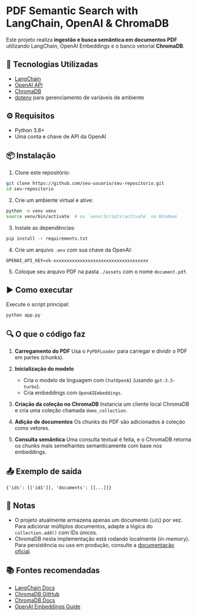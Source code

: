 # PDF Semantic Search with LangChain, OpenAI & ChromaDB

Este projeto realiza **ingestão e busca semântica em documentos PDF** utilizando LangChain, OpenAI Embeddings e o banco vetorial **ChromaDB**.

## 🧠 Tecnologias Utilizadas

* [LangChain](https://www.langchain.com/)
* [OpenAI API](https://platform.openai.com/)
* [ChromaDB](https://www.trychroma.com/)
* [dotenv](https://pypi.org/project/python-dotenv/) para gerenciamento de variáveis de ambiente

## ⚙️ Requisitos

* Python 3.8+
* Uma conta e chave de API da OpenAI

## 📦 Instalação

1. Clone este repositório:

```bash
git clone https://github.com/seu-usuario/seu-repositorio.git
cd seu-repositorio
```

2. Crie um ambiente virtual e ative:

```bash
python -m venv venv
source venv/bin/activate  # ou `venv\Scripts\activate` no Windows
```

3. Instale as dependências:

```bash
pip install -r requirements.txt
```

4. Crie um arquivo `.env` com sua chave da OpenAI:

```
OPENAI_API_KEY=sk-xxxxxxxxxxxxxxxxxxxxxxxxxxxxxxxxxxxx
```

5. Coloque seu arquivo PDF na pasta `./assets` com o nome `document.pdf`.

## ▶️ Como executar

Execute o script principal:

```bash
python app.py
```

## 🔍 O que o código faz

1. **Carregamento do PDF**
   Usa o `PyPDFLoader` para carregar e dividir o PDF em partes (chunks).

2. **Inicialização do modelo**

   * Cria o modelo de linguagem com `ChatOpenAI` (usando `gpt-3.5-turbo`).
   * Cria embeddings com `OpenAIEmbeddings`.

3. **Criação da coleção no ChromaDB**
   Instancia um cliente local ChromaDB e cria uma coleção chamada `demo_collection`.

4. **Adição de documentos**
   Os chunks do PDF são adicionados à coleção como vetores.

5. **Consulta semântica**
   Uma consulta textual é feita, e o ChromaDB retorna os chunks mais semelhantes semanticamente com base nos embeddings.

## 📤 Exemplo de saída

```
{'ids': [['id1']], 'documents': [[...]]}
```

## 📝 Notas

* O projeto atualmente armazena apenas um documento (`id1`) por vez. Para adicionar múltiplos documentos, adapte a lógica do `collection.add()` com IDs únicos.
* ChromaDB nesta implementação está rodando localmente (in-memory). Para persistência ou uso em produção, consulte a [documentação oficial](https://docs.trychroma.com/).

## 📚 Fontes recomendadas

* [LangChain Docs](https://docs.langchain.com/)
* [ChromaDB GitHub](https://github.com/chroma-core/chroma)
* [ChromaDB Docs](https://docs.trychroma.com/docs/overview/getting-started)
* [OpenAI Embeddings Guide](https://platform.openai.com/docs/guides/embeddings)
